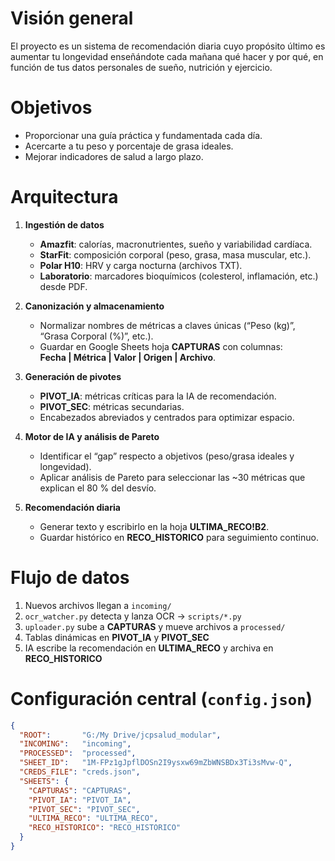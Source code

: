# Visión general
El proyecto es un sistema de recomendación diaria cuyo propósito último es aumentar tu longevidad enseñándote cada mañana qué hacer y por qué, en función de tus datos personales de sueño, nutrición y ejercicio.

# Objetivos
- Proporcionar una guía práctica y fundamentada cada día.  
- Acercarte a tu peso y porcentaje de grasa ideales.  
- Mejorar indicadores de salud a largo plazo.

# Arquitectura
1. **Ingestión de datos**  
   - **Amazfit**: calorías, macronutrientes, sueño y variabilidad cardíaca.  
   - **StarFit**: composición corporal (peso, grasa, masa muscular, etc.).  
   - **Polar H10**: HRV y carga nocturna (archivos TXT).  
   - **Laboratorio**: marcadores bioquímicos (colesterol, inflamación, etc.) desde PDF.  

2. **Canonización y almacenamiento**  
   - Normalizar nombres de métricas a claves únicas (“Peso (kg)”, “Grasa Corporal (%)”, etc.).  
   - Guardar en Google Sheets hoja **CAPTURAS** con columnas:  
     **Fecha | Métrica | Valor | Origen | Archivo**.  

3. **Generación de pivotes**  
   - **PIVOT_IA**: métricas críticas para la IA de recomendación.  
   - **PIVOT_SEC**: métricas secundarias.  
   - Encabezados abreviados y centrados para optimizar espacio.  

4. **Motor de IA y análisis de Pareto**  
   - Identificar el “gap” respecto a objetivos (peso/grasa ideales y longevidad).  
   - Aplicar análisis de Pareto para seleccionar las ~30 métricas que explican el 80 % del desvío.  

5. **Recomendación diaria**  
   - Generar texto y escribirlo en la hoja **ULTIMA_RECO!B2**.  
   - Guardar histórico en **RECO_HISTORICO** para seguimiento continuo.  

# Flujo de datos
1. Nuevos archivos llegan a `incoming/`  
2. `ocr_watcher.py` detecta y lanza OCR → `scripts/*.py`  
3. `uploader.py` sube a **CAPTURAS** y mueve archivos a `processed/`  
4. Tablas dinámicas en **PIVOT_IA** y **PIVOT_SEC**  
5. IA escribe la recomendación en **ULTIMA_RECO** y archiva en **RECO_HISTORICO**

# Configuración central (`config.json`)
```json
{
  "ROOT":       "G:/My Drive/jcpsalud_modular",
  "INCOMING":   "incoming",
  "PROCESSED":  "processed",
  "SHEET_ID":   "1M-FPz1gJpflDOSn2I9ysxw69mZbWNSBDx3Ti3sMvw-Q",
  "CREDS_FILE": "creds.json",
  "SHEETS": {
    "CAPTURAS": "CAPTURAS",
    "PIVOT_IA": "PIVOT_IA",
    "PIVOT_SEC": "PIVOT_SEC",
    "ULTIMA_RECO": "ULTIMA_RECO",
    "RECO_HISTORICO": "RECO_HISTORICO"
  }
}

